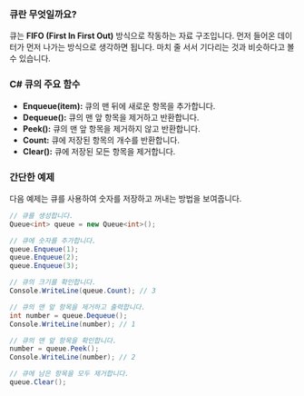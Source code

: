 ### 큐란 무엇일까요?

큐는 **FIFO (First In First Out)** 방식으로 작동하는 자료 구조입니다. 먼저 들어온 데이터가 먼저 나가는 방식으로 생각하면 됩니다. 마치 줄 서서 기다리는 것과 비슷하다고 볼 수 있습니다.

### C# 큐의 주요 함수

- **Enqueue(item):** 큐의 맨 뒤에 새로운 항목을 추가합니다.
- **Dequeue():** 큐의 맨 앞 항목을 제거하고 반환합니다.
- **Peek():** 큐의 맨 앞 항목을 제거하지 않고 반환합니다.
- **Count:** 큐에 저장된 항목의 개수를 반환합니다.
- **Clear():** 큐에 저장된 모든 항목을 제거합니다.

### 간단한 예제

다음 예제는 큐를 사용하여 숫자를 저장하고 꺼내는 방법을 보여줍니다.


```csharp
// 큐를 생성합니다.
Queue<int> queue = new Queue<int>();

// 큐에 숫자를 추가합니다.
queue.Enqueue(1);
queue.Enqueue(2);
queue.Enqueue(3);

// 큐의 크기를 확인합니다.
Console.WriteLine(queue.Count); // 3

// 큐의 맨 앞 항목을 제거하고 출력합니다.
int number = queue.Dequeue();
Console.WriteLine(number); // 1

// 큐의 맨 앞 항목을 확인합니다.
number = queue.Peek();
Console.WriteLine(number); // 2

// 큐에 남은 항목을 모두 제거합니다.
queue.Clear();
```

